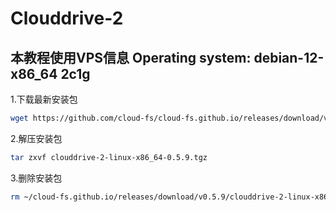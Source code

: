 # Clouddrive-2
## 本教程使用VPS信息 Operating system: debian-12-x86_64 2c1g
1.下载最新安装包
```bash
wget https://github.com/cloud-fs/cloud-fs.github.io/releases/download/v0.5.9/clouddrive-2-linux-x86_64-0.5.9.tgz
```

2.解压安装包
```bash
tar zxvf clouddrive-2-linux-x86_64-0.5.9.tgz
```

3.删除安装包
```bash
rm ~/cloud-fs.github.io/releases/download/v0.5.9/clouddrive-2-linux-x86_64-0.5.9.tgz
```
